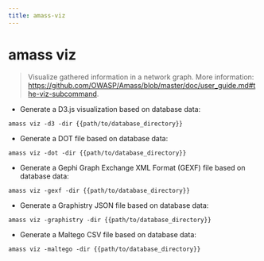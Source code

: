 ```yaml
---
title: amass-viz
---
```

# amass viz

> Visualize gathered information in a network graph.
> More information: <https://github.com/OWASP/Amass/blob/master/doc/user_guide.md#the-viz-subcommand>.

- Generate a D3.js visualization based on database data:

`amass viz -d3 -dir {{path/to/database_directory}}`

- Generate a DOT file based on database data:

`amass viz -dot -dir {{path/to/database_directory}}`

- Generate a Gephi Graph Exchange XML Format (GEXF) file based on database data:

`amass viz -gexf -dir {{path/to/database_directory}}`

- Generate a Graphistry JSON file based on database data:

`amass viz -graphistry -dir {{path/to/database_directory}}`

- Generate a Maltego CSV file based on database data:

`amass viz -maltego -dir {{path/to/database_directory}}`
